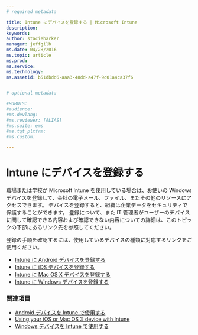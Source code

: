```yaml
---
# required metadata

title: Intune にデバイスを登録する | Microsoft Intune
description:
keywords:
author: staciebarker
manager: jeffgilb
ms.date: 04/28/2016
ms.topic: article
ms.prod:
ms.service:
ms.technology:
ms.assetid: b51dbdd6-aaa3-48dd-a47f-9d01a4ca37f6


# optional metadata

#ROBOTS:
#audience:
#ms.devlang:
#ms.reviewer: [ALIAS]
#ms.suite: ems
#ms.tgt_pltfrm:
#ms.custom:

---
```


# Intune にデバイスを登録する

職場または学校が Microsoft Intune を使用している場合は、お使いの Windows デバイスを登録して、会社の電子メール、ファイル、またその他のリソースにアクセスできます。 デバイスを登録すると、組織は企業データをセキュリティで保護することができます。 登録について、また IT 管理者がユーザーのデバイスに関して確認できる内容および確認できない内容についての詳細は、このトピックの下部にあるリンク先を参照してください。

登録の手順を確認するには、使用しているデバイスの種類に対応するリンクをご使用ください。

- [Intune に Android デバイスを登録する](enroll-your-device-in-Intune-android.md)</br>
- [Intune に iOS デバイスを登録する](enroll-your-device-in-intune-ios.md)</br>
- [Intune に Mac OS X デバイスを登録する](enroll-your-device-in-intune-mac-os-x.md)</br>
- [Intune に Windows デバイスを登録する](enroll-your-device-in-intune-windows.md)</br>

### 関連項目
- [Android デバイスを Intune で使用する](using-your-android-device-with-intune.md)</br>
- [Using your iOS or Mac OS X device with Intune](using-your-ios-or-mac-os-x-device-with-intune.md)</br>
- [Windows デバイスを Intune で使用する](using-your-windows-device-with-intune.md)

<!--HONumber=May16_HO2-->


